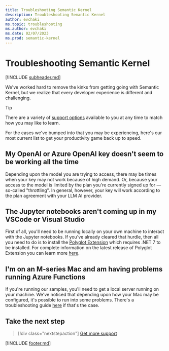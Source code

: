 ```yaml
---
title: Troubleshooting Semantic Kernel
description: Troubleshooting Semantic Kernel
author: evchaki
ms.topic: troubleshooting
ms.author: evchaki
ms.date: 02/07/2023
ms.prod: semantic-kernel
---
```

# Troubleshooting Semantic Kernel


[!INCLUDE [subheader.md](../includes/pat_medium.md)]

We've worked hard to remove the kinks from getting going with Semantic Kernel, but we realize that every developer experience is different and challenging. 

> [!TIP]
> There are a variety of [support options](overview) available to you at any time to match how you may like to learn.

For the cases we've bumped into that you may be experiencing, here's our most current list to get your productivity game back up to speed.

## My OpenAI or Azure OpenAI key doesn't seem to be working all the time

Depending upon the model you are trying to access, there may be times when your key may not work because of high demand. Or, because your access to the model is limited by the plan you're currently signed up for — so-called "throttling". In general, however, your key will work according to the plan agreement with your LLM AI provider. 

## The Jupyter notebooks aren't coming up in my VSCode or Visual Studio

First of all, you'll need to be running locally on your own machine to interact with the Jupyter notebooks. If you've already cleared that hurdle, then all you need to do is to install the [Polyglot Extension](https://marketplace.visualstudio.com/items?itemName=ms-dotnettools.dotnet-interactive-vscode) which requires .NET 7 to be installed. For complete information on the latest release of Polyglot Extension you can learn more [here](https://devblogs.microsoft.com/dotnet/polyglot-notebooks-december-2022-release/).

## I'm on an M-series Mac and am having problems running Azure Functions

If you're running our samples, you'll need to get a local server running on your machine. We've noticed that depending upon how your Mac may be configured, it's possible to run into some problems. There's a troubleshooting guide [here](mseriesmacbook) if that's the case.

## Take the next step

> [!div class="nextstepaction"]
> [Get more support](overview)

[!INCLUDE [footer.md](../includes/footer.md)]